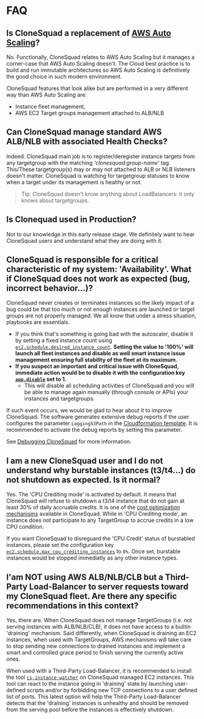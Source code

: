 
# FAQ

## Is CloneSquad a replacement of [AWS Auto Scaling](https://aws.amazon.com/autoscaling/)?

No. Functionally, CloneSquad relates to AWS Auto Scaling but it manages a corner-case that AWS Auto Scaling doesn't.
The Cloud best practice is to build and run immutable architectures so AWS Auto Scaling is definitively the good
choice in such modern environment.

CloneSquad features that look alike but are performed in a very different way than AWS Auto Scaling are:
* Instance fleet management,
* AWS EC2 Target groups management attached to ALB/NLB

## Can CloneSquad manage standard AWS ALB/NLB with associated Health Checks?

Indeed. CloneSquad main job is to register/deregister instance targets from any targetgroup with the
matching *'clonesquad:group-name'* tag.
This/These targetgroup(s) may or may not attached to ALB or NLB listeners doesn't matter. CloneSquad is
watching for targetgroup statuses to know when a target under its management is healthy or not.

> Tip: CloneSquad doesn't know anything about LoadBalancers: it only knows about targetgroups.


## Is Clonequad used in Production?

Not to our knowledge in this early release stage. We definitely want to hear CloneSquad users and understand what they are
doing with it.

## CloneSquad is responsible for a critical characteristic of my system: 'Availability'. What if CloneSquad does not work as expected (bug, incorrect behavior...)?

CloneSquad never creates or terminates instances so the likely impact of a bug could be that too much or not enough instances are launched
or target groups are not properly managed.
We all know that under a stress situation, playbooks are essentials.

* If you think that's something is going bad with the autoscaler, disable it by setting a fixed instance count using [`ec2.schedule.desired_instance_count`](CONFIGURATION_REFERENCE.md#ec2scheduledesired_instance_count). **Setting the value to '100%' will launch all fleet instances and disable as well smart instance issue management ensuring full stability of the fleet at its maximum.**
* **If you suspect an important and critical issue with CloneSquad, immediate action would be to disable it with the configuration key [`app.disable`](CONFIGURATION_REFERENCE.md#appdisable) set to 1.**
	- This will disable all scheduling activities of CloneSquad and you will be able to manage again manually (through console or APIs) your 
instances and targetgroups.

If such event occurs, we would be glad to hear about it to improve CloneSquad. The software generates extensive debug reports
if the user configures the parameter `LoggingS3Path` in the [Cloudformation template](../template.yaml). It is recommended to
activate the debug reports by setting this parameter. 

See [Debugging CloneSquad](BUILD_RELEASE_DEBUG.md#debugging) for more information.

## I am a new CloneSquad user and I do not understand why burstable instances (t3/t4...) do not shutdown as expected. Is it normal?

Yes. The 'CPU Crediting mode' is activated by default. It means that CloneSquad will refuse to shutdown a t3/t4 instance that
do not gain at least 30% of daily accruable credits. It is one of the [cost optimization mechanisms](COST_OPTIMIZATION.md#clonesquad-cpu-crediting) 
available in CloneSquad. While in 'CPU Crediting mode', an instance does not participate to any TargetGroup to accrue credits in a low CPU condition.

If you want CloneSquad to disreguard the 'CPU Credit' status of burstabled instances, please set the configuration key
[`ec2.schedule.max_cpu_crediting_instances`](CONFIGURATION_REFERENCE.md#ec2schedulemax_cpu_crediting_instances) to `0%`. Once set, burstable instances
would be stopped immediatly as any other instance types.

## I'am NOT using AWS ALB/NLB/CLB but a Third-Party Load-Balancer to server requests toward my CloneSquad fleet. Are there any specific recommendations in this context?

Yes, there are. When CloneSquad does not manage TargetGroups (i.e. not serving instances with ALB/NLB/CLB), it does not have access to a builtin 'draining' mechanism. Said
differently, when CloneSquad is draining an EC2 instances, when used with TargetGroups, AWS mechanisms will take care to stop sending new connections to
drained instances and implement a smart and controlled grace period to finish serving the currently active ones.

When used with a Third-Party Load-Balancer, it is recommended to install the tool [`cs-instance-watcher`](TOOL.md#cs-instance-watcher) on CloneSquad managed
EC2 instances. This tool can react to the instance going in 'draining' state by launching user-defined scripts and/or by forbidding new TCP connections
to a user defined list of ports. This latest option will help the Third-Party Load-Balancer detects that the 'draining' instances is unhealthy and should
be removed from the serving pool before the instances is effectively shutdown.

